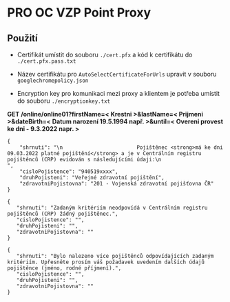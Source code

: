 # PRO OC VZP Point Proxy

## Použití

- Certifikát umístit do souboru `./cert.pfx` a kód k certifikátu do `./cert.pfx.pass.txt`

- Název certifikátu pro `AutoSelectCertificateForUrls` upravit v souboru `googlechromepolicy.json`

- Encryption key pro komunikaci mezi proxy a klientem je potřeba umístit do souboru `./encryptionkey.txt`

**GET <serverUrl>/online/online01?firstName=< Krestni >&lastName=< Prijmeni >&dateBirth=< Datum narození 19.5.1994 např. >&until=< Overeni provest ke dni - 9.3.2022 napr. >**

```
{
    "shrnuti": "\n                        Pojištěnec <strong>má ke dni 09.03.2022 platné pojištění</strong> a je v Centrálním registru pojištěnců (CRP) evidován s následujícími údaji:\n                    ",
    "cisloPojistence": "940519xxxx",
    "druhPojisteni": "Veřejné zdravotní pojištění",
    "zdravotniPojistovna": "201 - Vojenská zdravotní pojišťovna ČR"
}
```
    
```
{
   "shrnuti": "Zadaným kritériím neodpovídá v Centrálním registru pojištěnců (CRP) žádný pojištěnec.",
   "cisloPojistence": "",
   "druhPojisteni": "",
   "zdravotniPojistovna": ""
}
```

```
{
   "shrnuti": "Bylo nalezeno více pojištěnců odpovídajících zadaným kritériím. Upřesněte prosím váš požadavek uvedením dalších údajů pojištěnce (jméno, rodné příjmení).",
   "cisloPojistence": "",
   "druhPojisteni": "",
   "zdravotniPojistovna": ""
}
```
